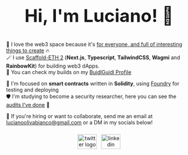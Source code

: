 <div align="center">
  <h2 style="font-size: 48px">Hi, I'm Luciano! 👋</h2>
</div>

💖 I love the web3 space because it's [for everyone, and full of interesting things to create](https://lulox.notion.site/Newbies-Lounge-68ea7c4c5f1a4ec29786be6a76516878) 🔥<br />
🪄 I use [Scaffold-ETH 2](https://scaffoldeth.io/) (**Next.js**, **Typescript**, **TailwindCSS**, **Wagmi** and **RainbowKit**) for building web3 dApps. <br />
🏰 You can check my builds on my [BuidlGuidl Profile](https://buidlguidl.com/builders/0xfBD9Ca40386A8C632cf0529bbb16b4BEdB59a0A0) <br />

🌱 I'm focused on <b>smart contracts</b> written in **Solidity**, using [Foundry](https://book.getfoundry.sh/getting-started/installation) for testing and deploying<br />
🛡️ I'm studying to become a security researcher, here you can see the [audits I've done](https://github.com/luloxi/security-reviews) 🐥<br />

💼 If you're hiring or want to collaborate, send me an email at lucianoolivabianco@gmail.com or a DM in my socials below!

<div align="center">
  <div style="display: flex; align-items: center; justify-content: center; margin-top: 24px;">
    <a href="https://twitter.com/LuloxEth" target="_blank" style="margin-right: 12px;">
      <img src="https://raw.githubusercontent.com/maurodesouza/profile-readme-generator/master/src/assets/icons/social/twitter/default.svg" width="52" height="40" alt="twitter logo" />
    </a>
    <a href="https://www.linkedin.com/in/lulox/" target="_blank">
      <img src="https://raw.githubusercontent.com/maurodesouza/profile-readme-generator/master/src/assets/icons/social/linkedin/default.svg" width="52" height="40" alt="linkedin logo" />
    </a>
  </div>
</div>
